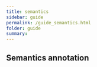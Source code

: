 ```yaml
---
title: semantics
sidebar: guide
permalink: /guide_semantics.html
folder: guide
summary:
---
```


## Semantics annotation
